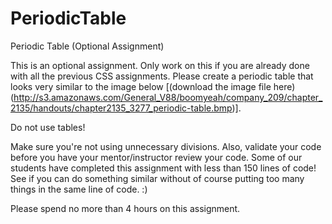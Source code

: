 # PeriodicTable
Periodic Table (Optional Assignment)

This is an optional assignment. Only work on this if you are already done with all the previous CSS assignments. Please create a periodic table that looks very similar to the image below [(download the image file here)(http://s3.amazonaws.com/General_V88/boomyeah/company_209/chapter_2135/handouts/chapter2135_3277_periodic-table.bmp)].

Do not use tables!



Make sure you're not using unnecessary divisions. Also, validate your code before you have your mentor/instructor review your code. Some of our students have completed this assignment with less than 150 lines of code! See if you can do something similar without of course putting too many things in the same line of code. :)

Please spend no more than 4 hours on this assignment.
